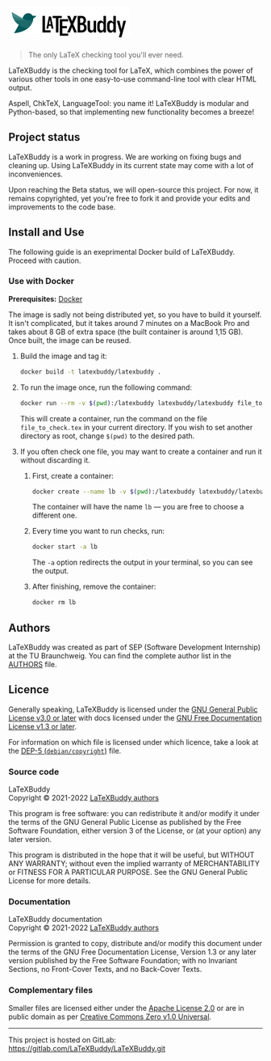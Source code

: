 <h1>
<img src="docs/_static/logotype-light@2x.png" width="240" alt="LaTeXBuddy">
</h1>

> The only LaTeX checking tool you'll ever need.

LaTeXBuddy is the checking tool for LaTeX, which combines the power of various
other tools in one easy-to-use command-line tool with clear HTML output.

Aspell, ChkTeX, LanguageTool: you name it! LaTeXBuddy is modular and
Python-based, so that implementing new functionality becomes a breeze!

## Project status

LaTeXBuddy is a work in progress. We are working on fixing bugs and cleaning up.
Using LaTeXBuddy in its current state may come with a lot of inconveniences.

Upon reaching the Beta status, we will open-source this project. For now, it
remains copyrighted, yet you're free to fork it and provide your edits and
improvements to the code base.

## Install and Use

The following guide is an exeprimental Docker build of LaTeXBuddy. Proceed with
caution.

### Use with Docker

**Prerequisites:** [Docker](https://www.docker.com/products/docker-desktop)

The image is sadly not being distributed yet, so you have to build it yourself.
It isn't complicated, but it takes around 7 minutes on a MacBook Pro and takes
about 8 GB of extra space (the built container is around 1,15 GB). Once built,
the image can be reused.

1. Build the image and tag it:

   ```sh
   docker build -t latexbuddy/latexbuddy .
   ```

2. To run the image once, run the following command:

   ```sh
   docker run --rm -v $(pwd):/latexbuddy latexbuddy/latexbuddy file_to_check.tex
   ```

   This will create a container, run the command on the file `file_to_check.tex`
   in your current directory. If you wish to set another directory as root,
   change `$(pwd)` to the desired path.

3. If you often check one file, you may want to create a container and run it
   without discarding it.

   1. First, create a container:

      ```sh
      docker create --name lb -v $(pwd):/latexbuddy latexbuddy/latexbuddy file_to_check.tex
      ```

      The container will have the name `lb` — you are free to choose
      a different one.

   2. Every time you want to run checks, run:

      ```sh
      docker start -a lb
      ```

      The `-a` option redirects the output in your terminal, so you can see the
      output.

   3. After finishing, remove the container:

      ```sh
      docker rm lb
      ```

## Authors

LaTeXBuddy was created as part of SEP (Software Development Internship) at the
TU Braunchweig. You can find the complete author list in the [AUTHORS](AUTHORS)
file.

## Licence

Generally speaking, LaTeXBuddy is licensed under the
[GNU General Public License v3.0 or later][gpl-3.0-or-later] with docs licensed
under the [GNU Free Documentation License v1.3 or later][gfdl-1.3-or-later].

For information on which file is licensed under which licence, take a look at
the [DEP-5 (`debian/copyright`)](./.reuse/dep5) file.

### Source code

LaTeXBuddy\
Copyright © 2021-2022 [LaTeXBuddy authors](./AUTHORS)

This program is free software: you can redistribute it and/or modify
it under the terms of the GNU General Public License as published by
the Free Software Foundation, either version 3 of the License, or
(at your option) any later version.

This program is distributed in the hope that it will be useful,
but WITHOUT ANY WARRANTY; without even the implied warranty of
MERCHANTABILITY or FITNESS FOR A PARTICULAR PURPOSE. See the
GNU General Public License for more details.

### Documentation

LaTeXBuddy documentation\
Copyright © 2021-2022 [LaTeXBuddy authors](./AUTHORS)

Permission is granted to copy, distribute and/or modify this document
under the terms of the GNU Free Documentation License, Version 1.3
or any later version published by the Free Software Foundation;
with no Invariant Sections, no Front-Cover Texts, and no Back-Cover Texts.

### Complementary files

Smaller files are licensed either under the [Apache License 2.0][apache-2.0] or
are in public domain as per [Creative Commons Zero v1.0 Universal][cc0-1.0].

---

This project is hosted on GitLab:
<https://gitlab.com/LaTeXBuddy/LaTeXBuddy.git>

[apache-2.0]: https://spdx.org/licenses/Apache-2.0.html
[cc0-1.0]: https://spdx.org/licenses/CC0-1.0.html
[gfdl-1.3-or-later]: https://spdx.org/licenses/GFDL-1.3-or-later.html
[gpl-3.0-or-later]: https://spdx.org/licenses/GPL-3.0-or-later.html
